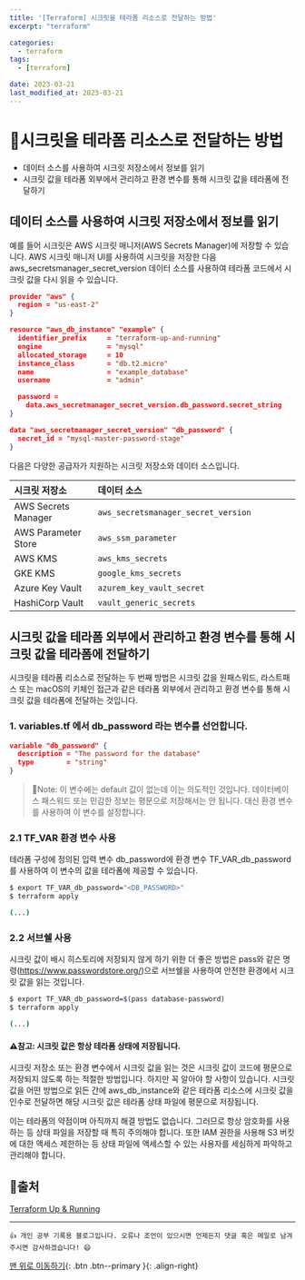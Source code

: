 ```yaml
---
title: '[Terraform] 시크릿을 테라폼 리소스로 전달하는 방법'
excerpt: "terraform"

categories:
  - terraform
tags: 
  - [terraform]

date: 2023-03-21
last_modified_at: 2023-03-21
---
```


# 🎯시크릿을 테라폼 리소스로 전달하는 방법
- 데이터 소스를 사용하여 시크릿 저장소에서 정보를 읽기
- 시크릿 값을 테라폼 외부에서 관리하고 환경 변수를 통해 시크릿 값을 테라폼에 전달하기

## 데이터 소스를 사용하여 시크릿 저장소에서 정보를 읽기
예를 들어 시크릿은 AWS 시크릿 매니저(AWS Secrets Manager)에 저장할 수 있습니다. AWS 시크릿 매니저 UI를 사용하여 시크릿을 저장한 다음 aws_secretsmanager_secret_version 데이터 소스를 사용하여 테라폼 코드에서 시크릿 값을 다시 읽을 수 있습니다.

```json
provider "aws" {
  region = "us-east-2"
}

resource "aws_db_instance" "example" {
  identifier_prefix     = "terraform-up-and-running"
  engine                = "mysql"
  allocated_storage     = 10
  instance_class        = "db.t2.micro"
  name                  = "example_database"
  username              = "admin"

  password =
    data.aws_secretmanager_secret_version.db_password.secret_string
}

data "aws_secretmanager_secret_version" "db_password" {
  secret_id = "mysql-master-password-stage"
}
```

다음은 다양한 공급자가 지원하는 시크릿 저장소와 데이터 소스입니다.
  
|시크릿 저장소|데이터 소스|
|:-------|:----------|
|AWS Secrets Manager&nbsp;&nbsp;&nbsp;&nbsp;&nbsp;&nbsp;&nbsp;&nbsp;&nbsp;&nbsp;&nbsp;&nbsp;&nbsp;&nbsp;&nbsp;|`aws_secretsmanager_secret_version`&nbsp;&nbsp;&nbsp;&nbsp;&nbsp;&nbsp;&nbsp;&nbsp;&nbsp;&nbsp;&nbsp;&nbsp;&nbsp;&nbsp;&nbsp;&nbsp;&nbsp;&nbsp;&nbsp;&nbsp;&nbsp;&nbsp;&nbsp;&nbsp;&nbsp;&nbsp;&nbsp;&nbsp;&nbsp;&nbsp;&nbsp;&nbsp;&nbsp;&nbsp;&nbsp;&nbsp;&nbsp;&nbsp;&nbsp;&nbsp;&nbsp;&nbsp;&nbsp;&nbsp;&nbsp;&nbsp;&nbsp;&nbsp;&nbsp;&nbsp;&nbsp;&nbsp;&nbsp;&nbsp;&nbsp;&nbsp;&nbsp;&nbsp;&nbsp;&nbsp;&nbsp;&nbsp;&nbsp;&nbsp;&nbsp;&nbsp;&nbsp;&nbsp;&nbsp;&nbsp;&nbsp;&nbsp;&nbsp;&nbsp;&nbsp;&nbsp;&nbsp;&nbsp;&nbsp;&nbsp;&nbsp;&nbsp;&nbsp;&nbsp;&nbsp;&nbsp;&nbsp;&nbsp;&nbsp;&nbsp;&nbsp;&nbsp;&nbsp;&nbsp;&nbsp;&nbsp;&nbsp;&nbsp;&nbsp;&nbsp;&nbsp;&nbsp;&nbsp;&nbsp;&nbsp;&nbsp;&nbsp;&nbsp;&nbsp;&nbsp;&nbsp;&nbsp;&nbsp;&nbsp;&nbsp;&nbsp;&nbsp;&nbsp;&nbsp;&nbsp;&nbsp;&nbsp;&nbsp;&nbsp;&nbsp;&nbsp;&nbsp;&nbsp;&nbsp;&nbsp;&nbsp;&nbsp;&nbsp;&nbsp;&nbsp;&nbsp;&nbsp;&nbsp;&nbsp;&nbsp;&nbsp;&nbsp;&nbsp;&nbsp;&nbsp;&nbsp;&nbsp;&nbsp;&nbsp;&nbsp;&nbsp;&nbsp;&nbsp;&nbsp;&nbsp;&nbsp;&nbsp;&nbsp;&nbsp;&nbsp;&nbsp;&nbsp;&nbsp;&nbsp;&nbsp;&nbsp;&nbsp;&nbsp;&nbsp;&nbsp;&nbsp;&nbsp;&nbsp;&nbsp;&nbsp;&nbsp;&nbsp;&nbsp;&nbsp;&nbsp;&nbsp;&nbsp;&nbsp;&nbsp;&nbsp;&nbsp;&nbsp;&nbsp;&nbsp;&nbsp;&nbsp;&nbsp;&nbsp;|
|AWS Parameter Store|`aws_ssm_parameter`|
|AWS KMS|`aws_kms_secrets`|
|GKE KMS|`google_kms_secrets`|
|Azure Key Vault|`azurem_key_vault_secret`|
|HashiCorp Vault|`vault_generic_secrets`|
  
## 시크릿 값을 테라폼 외부에서 관리하고 환경 변수를 통해 시크릿 값을 테라폼에 전달하기
시크릿을 테라폼 리소스로 전달하는 두 번째 방법은 시크릿 값을 원패스워드, 라스트패스 또는 macOS의 키체인 접근과 같은 테라폼 외부에서 관리하고 환경 변수를 통해 시크릿 값을 테라폼에 전달하는 것입니다.

### 1. variables.tf 에서 db_password 라는 변수를 선언합니다.

```json
variable "db_password" {
  description = "The password for the database"
  type        = "string"
}
```

> 📌Note: 이 변수에는 default 값이 없는데 이는 의도적인 것입니다. 데이터베이스 패스워드 또는 민감한 정보는 평문으로 저장해서는 안 됩니다. 대신 환경 변수를 사용하여 이 변수를 설정합니다.

### 2.1 TF_VAR 환경 변수 사용
테라폼 구성에 정의된 입력 변수 db_password에 환경 변수 TF_VAR_db_password를 사용하여 이 변수의 값을 테라폼에 제공할 수 있습니다. 

```bash
$ export TF_VAR_db_password="<DB_PASSWORD>"
$ terraform apply

(...)
```

### 2.2 서브쉘 사용
시크릿 값이 배시 히스토리에 저장되지 않게 하기 위한 더 좋은 방법은 pass와 같은 명령(https://www.passwordstore.org/)으로 서브쉘을 사용하여 안전한 환경에서 시크릿 값을 읽는 것입니다.

```bash
$ export TF_VAR_db_password=$(pass database-password)
$ terraform apply

(...)
```

#### ⚠️참고: 시크릿 값은 항상 테라폼 상태에 저장됩니다.
시크릿 저장소 또는 환경 변수에서 시크릿 값을 읽는 것은 시크릿 값이 코드에 평문으로 저장되지 않도록 하는 적절한 방법입니다. 하지만 꼭 알아야 할 사항이 있습니다. 시크릿 값을 어떤 방법으로 읽든 간에 aws_db_instance와 같은 테라폼 리소스에 시크릿 값을 인수로 전달하면 해당 시크릿 값은 테라폼 상태 파일에 평문으로 저장됩니다.

이는 테라폼의 약점이며 아직까지 해결 방법도 없습니다. 그러므로 항상 암호화를 사용하는 등 상태 파일을 저장할 때 특히 주의해야 합니다. 또한 IAM 권한을 사용해 S3 버킷에 대한 액세스 제한하는 등 상태 파일에 액세스할 수 있는 사용자를 세심하게 파악하고 관리해야 합니다.

## 📌출처
[Terraform Up & Running](https://developer.hashicorp.com/terraform/language/modules/develop)

***
    👍 개인 공부 기록용 블로그입니다. 오류나 조언이 있으시면 언제든지 댓글 혹은 메일로 남겨주시면 감사하겠습니다! 😄

[맨 위로 이동하기](#){: .btn .btn--primary }{: .align-right}